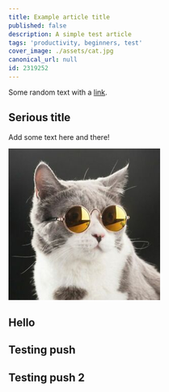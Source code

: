 ```yaml
---
title: Example article title
published: false
description: A simple test article
tags: 'productivity, beginners, test'
cover_image: ./assets/cat.jpg
canonical_url: null
id: 2319252
---
```


Some random text with a [link](https://code.visualstudio.com).

## Serious title

Add some text here and there!

![and some pictures too](./assets/cat.jpg)

## Hello

## Testing push

## Testing push 2
